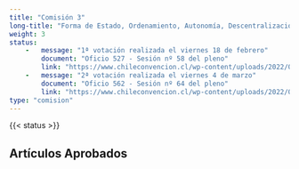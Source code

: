 ```yaml
---
title: "Comisión 3"
long-title: "Forma de Estado, Ordenamiento, Autonomía, Descentralización, Equidad, Justicia Territorial, Gobiernos Locales y Organización Fiscal."
weight: 3
status: 
    -   message: "1ª votación realizada el viernes 18 de febrero" 
        document: "Oficio 527 - Sesión nº 58 del pleno"
        link: "https://www.chileconvencion.cl/wp-content/uploads/2022/02/Oficio-527-con-normas-aprobadas-en-particular-Sesion-58-del-Pleno-primer-informe-de-la-Com.-Forma-de-Estado.pdf"
    -   message: "2ª votación realizada el viernes 4 de marzo" 
        document: "Oficio 562 - Sesión nº 64 del pleno"
        link: "https://www.chileconvencion.cl/wp-content/uploads/2022/03/Oficio-N%C2%B0562-que-Informa-Normas-aprobadas-Com.-Forma-de-Estado.pdf"
type: "comision"
---
```

{{< status >}}

## Artículos Aprobados
